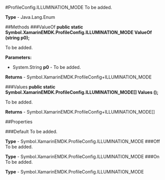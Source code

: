 #ProfileConfig.ILLUMINATION_MODE
To be added.

**Type** - Java.Lang.Enum

##Methods
###ValueOf
**public static Symbol.XamarinEMDK.ProfileConfig.ILLUMINATION_MODE ValueOf (string p0);**

To be added.

**Parameters:** 

* System.String **p0** - To be added.

**Returns** - Symbol.XamarinEMDK.ProfileConfig+ILLUMINATION_MODE

###Values
**public static Symbol.XamarinEMDK.ProfileConfig.ILLUMINATION_MODE[] Values ();**

To be added.


**Returns** - Symbol.XamarinEMDK.ProfileConfig+ILLUMINATION_MODE[]

##Properties

###Default
To be added.

**Type** - Symbol.XamarinEMDK.ProfileConfig.ILLUMINATION_MODE
###Off
To be added.

**Type** - Symbol.XamarinEMDK.ProfileConfig.ILLUMINATION_MODE
###On
To be added.

**Type** - Symbol.XamarinEMDK.ProfileConfig.ILLUMINATION_MODE


